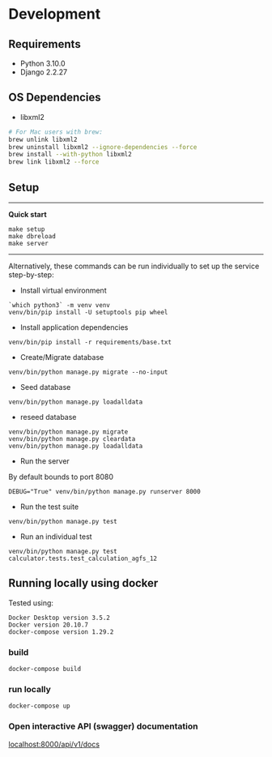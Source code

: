 # Development

## Requirements

* Python 3.10.0
* Django 2.2.27

## OS Dependencies

* libxml2

```bash
# For Mac users with brew:
brew unlink libxml2
brew uninstall libxml2 --ignore-dependencies --force
brew install --with-python libxml2
brew link libxml2 --force
```

## Setup

---
**Quick start**

```
make setup
make dbreload
make server
```
---

Alternatively, these commands can be run individually to set up the service step-by-step:

* Install virtual environment

```
`which python3` -m venv venv
venv/bin/pip install -U setuptools pip wheel
```

* Install application dependencies

```
venv/bin/pip install -r requirements/base.txt
```

* Create/Migrate database

```
venv/bin/python manage.py migrate --no-input
```

* Seed database

```
venv/bin/python manage.py loadalldata
```

* reseed database
```
venv/bin/python manage.py migrate
venv/bin/python manage.py cleardata
venv/bin/python manage.py loadalldata
```

* Run the server

By default bounds to port 8080

```
DEBUG="True" venv/bin/python manage.py runserver 8000
```

* Run the test suite

```
venv/bin/python manage.py test
```

* Run an individual test

```
venv/bin/python manage.py test calculator.tests.test_calculation_agfs_12
```

## Running locally using docker

Tested using:
```
Docker Desktop version 3.5.2
Docker version 20.10.7
docker-compose version 1.29.2
```

### build
```shell
docker-compose build
```

### run locally
```shell
docker-compose up
```

### Open interactive API (swagger) documentation
[localhost:8000/api/v1/docs](http://localhost:8000/api/v1/docs)
